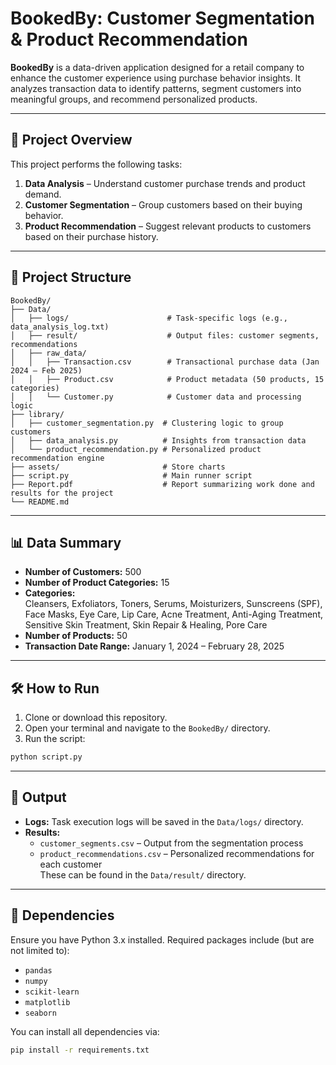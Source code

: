 # BookedBy: Customer Segmentation & Product Recommendation

**BookedBy** is a data-driven application designed for a retail company to enhance the customer experience using purchase behavior insights. It analyzes transaction data to identify patterns, segment customers into meaningful groups, and recommend personalized products.

---

## 🚀 Project Overview

This project performs the following tasks:

1. **Data Analysis** – Understand customer purchase trends and product demand.
2. **Customer Segmentation** – Group customers based on their buying behavior.
3. **Product Recommendation** – Suggest relevant products to customers based on their purchase history.

---

## 📂 Project Structure

```
BookedBy/
├── Data/ 
│   ├── logs/                      # Task-specific logs (e.g., data_analysis_log.txt)
│   ├── result/                    # Output files: customer segments, recommendations
│   ├── raw_data/ 
│   │   ├── Transaction.csv        # Transactional purchase data (Jan 2024 – Feb 2025)
│   │   ├── Product.csv            # Product metadata (50 products, 15 categories)
│   │   └── Customer.py            # Customer data and processing logic
├── library/
│   ├── customer_segmentation.py  # Clustering logic to group customers
│   ├── data_analysis.py          # Insights from transaction data
│   └── product_recommendation.py # Personalized product recommendation engine
├── assets/                       # Store charts
├── script.py                     # Main runner script
├── Report.pdf                    # Report summarizing work done and results for the project
└── README.md
```

---

## 📊 Data Summary

- **Number of Customers:** 500  
- **Number of Product Categories:** 15  
- **Categories:**  
  Cleansers, Exfoliators, Toners, Serums, Moisturizers, Sunscreens (SPF), Face Masks, Eye Care, Lip Care, Acne Treatment, Anti-Aging Treatment, Sensitive Skin Treatment, Skin Repair & Healing, Pore Care  
- **Number of Products:** 50  
- **Transaction Date Range:** January 1, 2024 – February 28, 2025

---

## 🛠 How to Run

1. Clone or download this repository.
2. Open your terminal and navigate to the `BookedBy/` directory.
3. Run the script:

```bash
python script.py
```

---

## 📁 Output

- **Logs:** Task execution logs will be saved in the `Data/logs/` directory.
- **Results:**  
  - `customer_segments.csv` – Output from the segmentation process  
  - `product_recommendations.csv` – Personalized recommendations for each customer  
  These can be found in the `Data/result/` directory.

---

## 📌 Dependencies

Ensure you have Python 3.x installed. Required packages include (but are not limited to):

- `pandas`
- `numpy`
- `scikit-learn`
- `matplotlib`
- `seaborn`

You can install all dependencies via:

```bash
pip install -r requirements.txt
``` 
